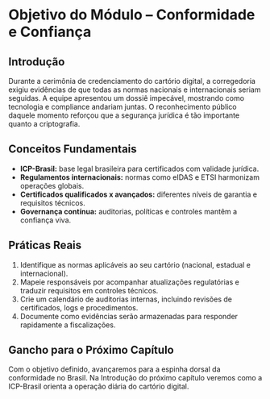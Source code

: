 # Objetivo do Módulo – Conformidade e Confiança

## Introdução

Durante a cerimônia de credenciamento do cartório digital, a corregedoria exigiu evidências de que todas as normas nacionais e internacionais seriam seguidas. A equipe apresentou um dossiê impecável, mostrando como tecnologia e compliance andariam juntas. O reconhecimento público daquele momento reforçou que a segurança jurídica é tão importante quanto a criptografia.

## Conceitos Fundamentais

- **ICP-Brasil:** base legal brasileira para certificados com validade jurídica.
- **Regulamentos internacionais:** normas como eIDAS e ETSI harmonizam operações globais.
- **Certificados qualificados x avançados:** diferentes níveis de garantia e requisitos técnicos.
- **Governança contínua:** auditorias, políticas e controles mantêm a confiança viva.

## Práticas Reais

1. Identifique as normas aplicáveis ao seu cartório (nacional, estadual e internacional).
2. Mapeie responsáveis por acompanhar atualizações regulatórias e traduzir requisitos em controles técnicos.
3. Crie um calendário de auditorias internas, incluindo revisões de certificados, logs e procedimentos.
4. Documente como evidências serão armazenadas para responder rapidamente a fiscalizações.

## Gancho para o Próximo Capítulo

Com o objetivo definido, avançaremos para a espinha dorsal da conformidade no Brasil. Na Introdução do próximo capítulo veremos como a ICP-Brasil orienta a operação diária do cartório digital.
